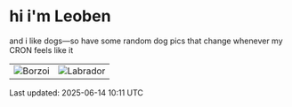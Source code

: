 # hi i'm Leoben

and i like dogs—so have some random dog pics that change whenever my CRON feels like it

|  |  |
|--------|----------|
| ![Borzoi](https://random-dog-vercel.vercel.app/api/random-borzoi?v=1749895904) | ![Labrador](https://random-dog-vercel.vercel.app/api/random-labrador?v=1749895904) |

Last updated: 2025-06-14 10:11 UTC
